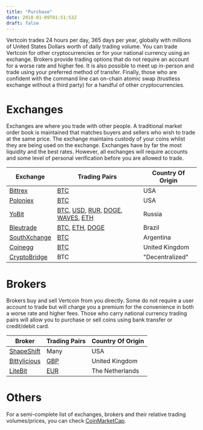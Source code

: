 ```yaml
---
title: "Purchase"
date: 2018-01-09T01:51:53Z
draft: false
---
```

Vertcoin trades 24 hours per day, 365 days per year, globally with millions of 
United States Dollars worth of daily trading volume. You can trade Vertcoin for 
other cryptocurrencies or for your national currency using an exchange. Brokers 
provide trading options that do not require an account for a worse rate and 
higher fee. It is also possible to meet up in-person and trade using your
preferred method of transfer. Finally, those who are confident with the command
line can on-chain atomic swap (trustless exchange without a third party) for a 
handful of other cryptocurrencies. 


# Exchanges

Exchanges are where you trade with other people. A traditional market order book
is maintained that matches buyers and sellers who wish to trade at the same price.
The exchange maintains custody of your coins whilst they are being used on the 
exchange. Exchanges have by far the most liquidity and the best rates. However,
all exchanges will require accounts and some level of personal verification before
you are allowed to trade.

|Exchange                                    |Trading Pairs                  |Country Of Origin|
|--------------------------------------------|-------------------------------|-----------------|
|[Bittrex](https://bittrex.com/)             |[BTC](https://bittrex.com/Market/Index?MarketName=BTC-VTC)|USA|
|[Poloniex](https://poloniex.com/)           |[BTC](https://poloniex.com/exchange/#btc_vtc)|USA|
|[YoBit](https://yobit.io/en/)               |[BTC](https://yobit.io/en/trade/VTC/BTC/), [USD](https://yobit.io/en/trade/VTC/USD/), [RUR](https://yobit.io/en/trade/VTC/RUR/), [DOGE](https://yobit.io/en/trade/VTC/DOGE/), [WAVES](https://yobit.io/en/trade/VTC/WAVES/), [ETH](https://yobit.io/en/trade/VTC/ETH/)|Russia|
|[Bleutrade](https://bleutrade.com/)         |[BTC](https://bleutrade.com/exchange/VTC/BTC), [ETH](https://bleutrade.com/exchange/VTC/ETH), [DOGE](https://bleutrade.com/exchange/VTC/DOGE)|Brazil|
|[SouthXchange](https://www.southxchange.com)|[BTC](https://www.southxchange.com/Market/Book/VTC/BTC)|Argentina|
|[Coinegg](https://www.coinegg.com/)         |[BTC](https://www.coinegg.com/vtc/)|United Kingdom|
|[CryptoBridge](https://crypto-bridge.org/)  |BTC|"Decentralized"|


# Brokers

Brokers buy and sell Vertcoin from you directly. Some do not require a user account
to trade but will charge you a premium for the convenience in both a worse rate and
higher fees. Those who carry national currency trading pairs will allow you to purchase
or sell coins using bank transfer or credit/debit card.

|Broker|Trading Pairs|Country Of Origin|
|------|-------------|-----------------|
|[ShapeShift](https://shapeshift.io)|Many|USA|
|[Bittylicious](https://bittylicious.com/)|[GBP](https://bittylicious.com/coin/VTC)|United Kingdom|
|[LiteBit](https://www.litebit.eu)|[EUR](https://www.litebit.eu/en/buy/vertcoin)|The Netherlands|


# Others

For a semi-complete list of exchanges, brokers and their relative trading volumes/prices, you can check
[CoinMarketCap](https://coinmarketcap.com/currencies/vertcoin/#markets).

